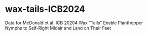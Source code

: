 # wax-tails-ICB2024
Data for McDonald et al. ICB 20204 Wax “Tails” Enable Planthopper Nymphs to Self-Right Midair and Land on Their Feet
